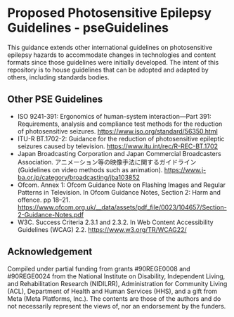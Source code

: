 # Proposed Photosensitive Epilepsy Guidelines - pseGuidelines
This guidance extends other international guidelines on photosensitive epilepsy hazards to accommodate changes in technologies and content formats since those guidelines were initially developed. The intent of this repository is to house guidelines that can be adopted and adapted by others, including standards bodies.

## Other PSE Guidelines
 - ISO 9241-391: Ergonomics of human-system interaction—Part 391: Requirements, analysis and compliance test methods for the reduction of photosensitive seizures. https://www.iso.org/standard/56350.html
 - ITU-R BT.1702-2: Guidance for the reduction of photosensitive epileptic seizures caused by television. https://www.itu.int/rec/R-REC-BT.1702
 - Japan Broadcasting Corporation and Japan Commercial Broadcasters Association. アニメーション等の映像手法に関するガイドライン (Guidelines on video methods such as animation). https://www.j-ba.or.jp/category/broadcasting/jba103852
 - Ofcom. Annex 1: Ofcom Guidance Note on Flashing Images and Regular Patterns in Television. In Ofcom Guidance Notes, Section 2: Harm and offence. pp 18–21. https://www.ofcom.org.uk/__data/assets/pdf_file/0023/104657/Section-2-Guidance-Notes.pdf
 - W3C. Success Criteria 2.3.1 and 2.3.2. In Web Content Accessibility Guidelines (WCAG) 2.2. https://www.w3.org/TR/WCAG22/

## Acknowledgement
Compiled under partial funding from grants #90REGE0008 and #90REGE0024 from the National Institute on Disability, Independent Living, and Rehabilitation Research (NIDILRR), Administration for Community Living (ACL), Department of Health and Human Services (HHS), and a gift from Meta (Meta Platforms, Inc.). The contents are those of the authors and do not necessarily represent the views of, nor an endorsement by the funders.
